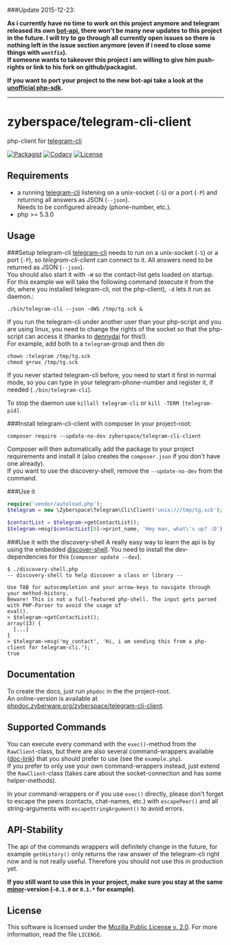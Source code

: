 ###Update 2015-12-23:

**As i currently have no time to work on this project anymore and telegram released its own [bot-api](https://core.telegram.org/bots), there won't be many new updates to this project in the future. I will try to go through all currently open issues so there is nothing left in the issue section anymore (even if i need to close some things with `wontfix`).  
If someone wants to takeover this project i am willing to give him push-rights or link to his fork on github/packagist.**

**If you want to port your project to the new bot-api take a look at the [unofficial php-sdk](https://github.com/irazasyed/telegram-bot-sdk).**

<hr />

zyberspace/telegram-cli-client
==============================
php-client for [telegram-cli](https://github.com/vysheng/tg/)

[![Packagist](https://img.shields.io/packagist/v/zyberspace/telegram-cli-client.svg)](https://packagist.org/packages/zyberspace/telegram-cli-client)
[![Codacy](https://www.codacy.com/project/badge/4175a9bbf88547cdbd94cf57c457068d)](https://www.codacy.com/app/zyberspace/php-telegram-cli-client)
[![License](https://img.shields.io/github/license/zyberspace/php-telegram-cli-client.svg)](https://www.mozilla.org/MPL/2.0/)

Requirements
------------
 - a running [telegram-cli](https://github.com/vysheng/tg/) listening on a unix-socket (`-S`) or a port (`-P`) and returning all answers as JSON (`--json`).  
   Needs to be configured already (phone-number, etc.).
 - php >= 5.3.0

Usage
-----

###Setup telegram-cli
[telegram-cli](https://github.com/vysheng/tg/) needs to run on a unix-socket (`-S`) or a port (`-P`), so *telegram-cli-client* can connect to it. All answers need to be returned as JSON (`--json`).  
You should also start it with `-W` so the contact-list gets loaded on startup.  
For this example we will take the following command (execute it from the dir, where you installed telegram-cli, not the php-client), `-d` lets it run as daemon.:

```shell
./bin/telegram-cli --json -dWS /tmp/tg.sck &
```

If you run the telegram-cli under another user than your php-script and you are using linux, you need to change the rights of the socket so that the php-script can access it (thanks to [dennydai](https://github.com/dennydai) for this!).  
For example, add both to a `telegram`-group and then do

```shell
chown :telegram /tmp/tg.sck
chmod g+rwx /tmp/tg.sck
```

If you never started telegram-cli before, you need to start it first in normal mode, so you can type in your telegram-phone-number and register it, if needed (`./bin/telegram-cli`).

To stop the daemon use `killall telegram-cli` or `kill -TERM [telegram-pid]`.

###Install telegram-cli-client with composer
In your project-root:

```shell
composer require --update-no-dev zyberspace/telegram-cli-client
```

Composer will then automatically add the package to your project requirements and install it (also creates the `composer.json` if you don't have one already).  
If you want to use the discovery-shell, remove the `--update-no-dev` from the command.

###Use it

```php
require('vendor/autoload.php');
$telegram = new \Zyberspace\Telegram\Cli\Client('unix:///tmp/tg.sck');

$contactList = $telegram->getContactList();
$telegram->msg($contactList[0]->print_name, 'Hey man, what\'s up? :D');
```

###Use it with the discovery-shell
A really easy way to learn the api is by using the embedded [discover-shell](https://github.com/zyberspace/php-discovery-shell). You need to install the dev-dependencies for this (`composer update --dev`).

```shell
$ ./discovery-shell.php
-- discovery-shell to help discover a class or library --

Use TAB for autocompletion and your arrow-keys to navigate through your method-history.
Beware! This is not a full-featured php-shell. The input gets parsed with PHP-Parser to avoid the usage of
eval().
> $telegram->getContactList();
array(13) {
  [...]
}
> $telegram->msg('my_contact', 'Hi, i am sending this from a php-client for telegram-cli.');
true
```

Documentation
-------------
To create the docs, just run `phpdoc` in the the project-root.  
An online-version is available at [phpdoc.zyberware.org/zyberspace/telegram-cli-client](http://phpdoc.zyberware.org/zyberspace/telegram-cli-client/).

Supported Commands
------------------
You can execute every command with the `exec()`-method from the `RawClient`-class, but there are also several command-wrappers available ([doc-link](http://phpdoc.zyberware.org/zyberspace/telegram-cli-client/classes/Zyberspace.Telegram.Cli.Client.html)) that you should prefer to use (see the `example.php`).  
If you prefer to only use your own command-wrappers instead, just extend the `RawClient`-class (takes care about the socket-connection and has some helper-methods).

In your command-wrappers or if you use `exec()` directly, please don't forget to escape the peers (contacts, chat-names, etc.) with `escapePeer()` and all string-arguments with `escapeStringArgument()` to avoid errors.

API-Stability
-------------
The api of the commands wrappers will definitely change in the future, for example `getHistory()` only returns the raw answer of the telegram-cli right now and is not really useful. Therefore you should not use this in production yet.

**If you still want to use this in your project, make sure you stay at the same [minor](http://semver.org/spec/v2.0.0.html)-version (`~0.1.0` or `0.1.*` for example)**.

License
-------
This software is licensed under the [Mozilla Public License v. 2.0](http://mozilla.org/MPL/2.0/). For more information, read the file `LICENSE`.
